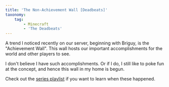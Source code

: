 ```yaml
---
title: 'The Non-Achievement Wall [Deadbeats]'
taxonomy:
    tag:
        - Minecraft
        - 'The Deadbeats'
---
```


A trend I noticed recently on our server, beginning with Briguy, is the "Achievement Wall". This wall hosts our important accomplishments for the world and other players to see.

I don't believe I have such accomplishments. Or if I do, I still like to poke fun at the concept, and hence this wall in my home is begun.

Check out the [series playlist](http://www.youtube.com/playlist?list=PLi8u-iSlRsHVUXa8HQq06X3xCLuO8h8am) if you want to learn when these happened.
